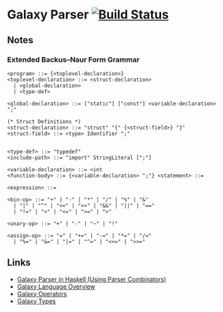 # Galaxy Parser [![Build Status](https://travis-ci.org/rameshvarun/galaxy-parser.svg)](https://travis-ci.org/rameshvarun/galaxy-parser)

## Notes
### Extended Backus–Naur Form Grammar
```ebnf
<program> ::= {<toplevel-declaration>}
<toplevel-declaration> ::= <struct-declaration>
  | <global-declaration>
  | <type-def>

<global-declaration> ::= ["static"] ["const"] <variable-declaration> ";"

(* Struct Definitions *)
<struct-declaration> ::= "struct" "{" {<struct-field>} "}"
<struct-field> ::= <type> Identifier ";"


<type-def> ::= "typedef"
<include-path> ::= "import" StringLiteral [";"]

<variable-declaration> ::= <int
<function-body> ::= {<variable-declaration> ";"} <statement> ::=

<expression> ::=

<bin-op> ::= "+" | "-" | "*" | "/" | "%" | "&"
  | "|" | "^" | "<<" | ">>" | "&&" | "||" | "=="
  | "!=" | "<" | "<=" | ">=" | ">"

<unary-op> ::= "+" | "-" | "~" | "!"

<assign-op> ::= "=" | "+=" | "-=" | "*=" | "/="
  | "%=" | "&=" | "|=" | "^=" | "<<=" | ">>="
```
## Links
- [Galaxy Parser in Haskell (Using Parser Combinators)](https://github.com/phyrex1an/galaxy-parser)
- [Galaxy Language Overview](http://www.sc2mapster.com/wiki/galaxy/script/language-overview/)
- [Galaxy Operators](http://deaod.de/GalaxyOperators.txt)
- [Galaxy Types](http://deaod.de/GalaxyTypes.txt)
